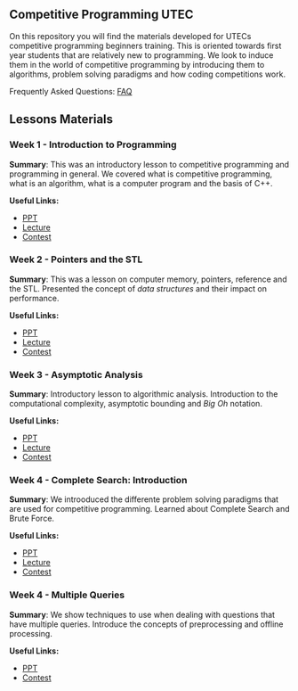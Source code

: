 ## Competitive Programming UTEC 

On this repository you will find the materials developed for UTECs competitive programming beginners training. This is oriented towards first year students that are relatively new to programming. We look to induce them in the world of competitive programming by introducing them to algorithms, problem solving paradigms and how coding competitions work.

Frequently Asked Questions: [FAQ](https://bit.ly/2Xf09Fa)

## Lessons Materials

### Week 1 - Introduction to Programming

**Summary**: This was an introductory lesson to competitive programming and programming in general. We covered what is competitive programming, what is an algorithm, what is a computer program and the basis of C++.  

**Useful Links:**  
- [PPT](./Lessons/1/introduction.pdf)  
- [Lecture](https://utec.zoom.us/rec/share/yvR1EIGp51JLeZWU0mPSA_cKM6jhT6a81SJK-fdeyU4vwZjMUZVlbuKMvjCoylDn)  
- [Contest](https://vjudge.net/contest/367714#rank)  


### Week 2 - Pointers and the STL

**Summary**: This was a lesson on computer memory, pointers, reference and the STL. Presented the concept of *data structures* and their impact on performance.

**Useful Links:**  
- [PPT](./Lessons/2/stl.pdf)  
- [Lecture](https://utec.zoom.us/rec/share/29BbdI7s8UJIBdLCwWziaIEQF625eaa8h3cX8vIFn0kON0waexQVKPXcTui4L84W)
- [Contest](https://vjudge.net/contest/369163#rank)  


### Week 3 - Asymptotic Analysis

**Summary**: Introductory lesson to algorithmic analysis. Introduction to the computational complexity, asymptotic bounding and *Big Oh* notation.

**Useful Links:**  
- [PPT](./Lessons/3/asymptotic-notation.pdf)
- [Lecture](https://utec.zoom.us/rec/share/xZRHJJ3-zGFLctbzzGicArZwPr_lT6a80SdN_PAMyhr4QTa2k50GsH-rr7MnYR6f)
- [Contest](https://vjudge.net/contest/370435)  


### Week 4 - Complete Search: Introduction

**Summary**: We introoduced the differente problem solving paradigms that are used for competitive programming. Learned about Complete Search and Brute Force.

**Useful Links:**  
- [PPT](./Lessons/4/complete-search.pdf)
- [Lecture](https://utec.zoom.us/rec/play/78UuJLj5rTw3E93BuASDC_B5W9W1ePms1iVP-fENzUvhBnJQYFukYecXYrYrb7dDMtFyMcIe6KNigDg9)
- [Contest](https://vjudge.net/contest/371897)  


### Week 4 - Multiple Queries

**Summary**: We show techniques to use when dealing with questions that have multiple queries. Introduce the concepts of preprocessing and offline processing.

**Useful Links:**  
- [PPT](./Lessons/5/brute-force-ii.pdf)
- [Contest](https://vjudge.net/contest/373140)  

